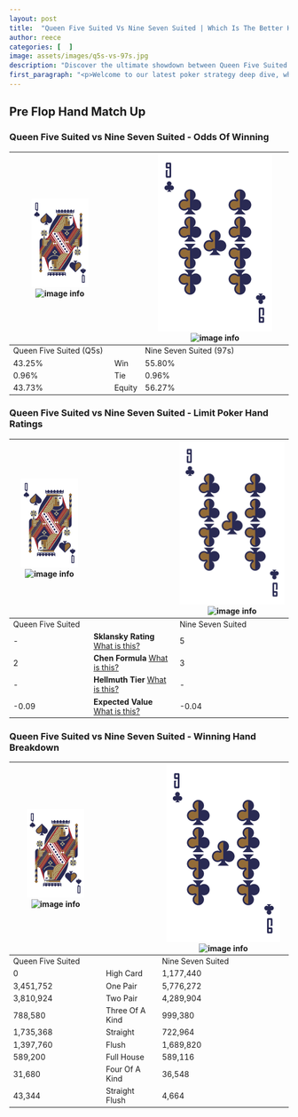 ```yaml
---
layout: post
title:  "Queen Five Suited Vs Nine Seven Suited | Which Is The Better Hand In Poker? A Complete Guide"
author: reece
categories: [  ]
image: assets/images/q5s-vs-97s.jpg
description: "Discover the ultimate showdown between Queen Five Suited and Nine Seven Suited in poker! Uncover the odds, strategies, and scenarios where one hand triumphs over the other. Get ready to up your poker game with this thrilling analysis."
first_paragraph: "<p>Welcome to our latest poker strategy deep dive, where we're pitting two distinct hands against each other in a high-stakes showdown: Queen Five Suited vs Nine Seven Suited.</p><p>In the dynamic world of poker, every decision counts, and knowing which hand holds the upper hand is key to your success at the table.</p><p>In this article, we'll dissect these two hands, explore the scenarios where one dominates the other, and equip you with the knowledge to make strategic choices that can tip the odds in your favor.</p><p>Get ready to unravel the intriguing dynamics of these poker hands and elevate your game to new heights.</p>"
---
```




[comment]: # (sp0)

## Pre Flop Hand Match Up

<div class="table hand-ratings" markdown="1"> 



### Queen Five Suited vs Nine Seven Suited - Odds Of Winning


    
| ![image info](assets/images/hand1/Q.png) ![image info](assets/images/hand1/5s.png) |  | ![image info](assets/images/hand2/9.png) ![image info](assets/images/hand2/7s.png) |
| -------- | -------- | -------- |
| Queen Five Suited (Q5s) |  | Nine Seven Suited (97s) |
| 43.25% | Win | 55.80% |
| 0.96% | Tie | 0.96% |
| 43.73% | Equity | 56.27% |




[comment]: # (sp1)



### Queen Five Suited vs Nine Seven Suited - Limit Poker Hand Ratings


    
| ![image info](assets/images/hand1/Q.png) ![image info](assets/images/hand1/5s.png) |  | ![image info](assets/images/hand2/9.png) ![image info](assets/images/hand2/7s.png) |
| -------- | -------- | -------- |
| Queen Five Suited |  | Nine Seven Suited |
| - | **Sklansky Rating** [What is this?](/sklansky-rating-explained) | 5 |
| 2 | **Chen Formula** [What is this?](/chen-formula-explained) | 3 |
| - | **Hellmuth Tier** [What is this?](/Hellmuth-tier-explained) | - |
| -0.09 | **Expected Value** [What is this?](/expected-value-explained) | -0.04 |




[comment]: # (sp2)



### Queen Five Suited vs Nine Seven Suited - Winning Hand Breakdown


    
| ![image info](assets/images/hand1/Q.png) ![image info](assets/images/hand1/5s.png) |  | ![image info](assets/images/hand2/9.png) ![image info](assets/images/hand2/7s.png) |
| -------- | -------- | -------- |
| Queen Five Suited |  | Nine Seven Suited |
| 0 | High Card | 1,177,440 |
| 3,451,752 | One Pair | 5,776,272 |
| 3,810,924 | Two Pair | 4,289,904 |
| 788,580 | Three Of A Kind | 999,380 |
| 1,735,368 | Straight | 722,964 |
| 1,397,760 | Flush | 1,689,820 |
| 589,200 | Full House | 589,116 |
| 31,680 | Four Of A Kind | 36,548 |
| 43,344 | Straight Flush | 4,664 |




[comment]: # (sp3)



</div>

[comment]: # (sp4)



[comment]: # (sp5)

